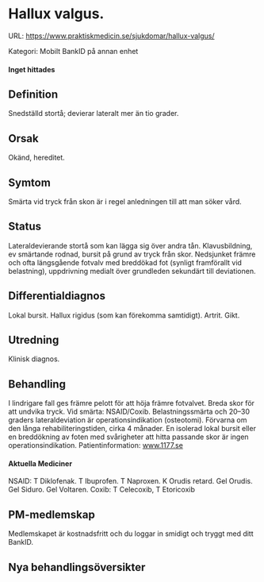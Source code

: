 # Hallux valgus.

URL: https://www.praktiskmedicin.se/sjukdomar/hallux-valgus/



Kategori: Mobilt BankID på annan enhet

#### Inget hittades

## Definition

Snedställd stortå; devierar lateralt mer än tio grader.

## Orsak

Okänd, hereditet.

## Symtom

Smärta vid tryck från skon är i regel anledningen till att man söker vård.

## Status

Lateraldevierande stortå som kan lägga sig över andra tån. Klavusbildning, ev smärtande rodnad, bursit på grund av tryck från skor. Nedsjunket främre och ofta längsgående fotvalv med breddökad fot (synligt framförallt vid belastning), uppdrivning medialt över grundleden sekundärt till deviationen.

## Differentialdiagnos

Lokal bursit. Hallux rigidus (som kan förekomma samtidigt). Artrit. Gikt.

## Utredning

Klinisk diagnos.

## Behandling

I lindrigare fall ges främre pelott för att höja främre fotvalvet. Breda skor för att undvika tryck. Vid smärta: NSAID/Coxib. Belastningssmärta och 20–30 graders lateraldeviation är operationsindikation (osteotomi). Förvarna om den långa rehabiliteringstiden, cirka 4 månader. En isolerad lokal bursit eller en breddökning av foten med svårigheter att hitta passande skor är ingen operationsindikation.
Patientinformation: www.1177.se

#### Aktuella Mediciner

NSAID: T Diklofenak. T Ibuprofen. T Naproxen. K Orudis retard. Gel Orudis. Gel Siduro. Gel Voltaren.
Coxib: T Celecoxib, T Etoricoxib 

## PM-medlemskap

Medlemskapet är kostnadsfritt och du loggar in smidigt och tryggt med ditt BankID.

## Nya behandlingsöversikter

